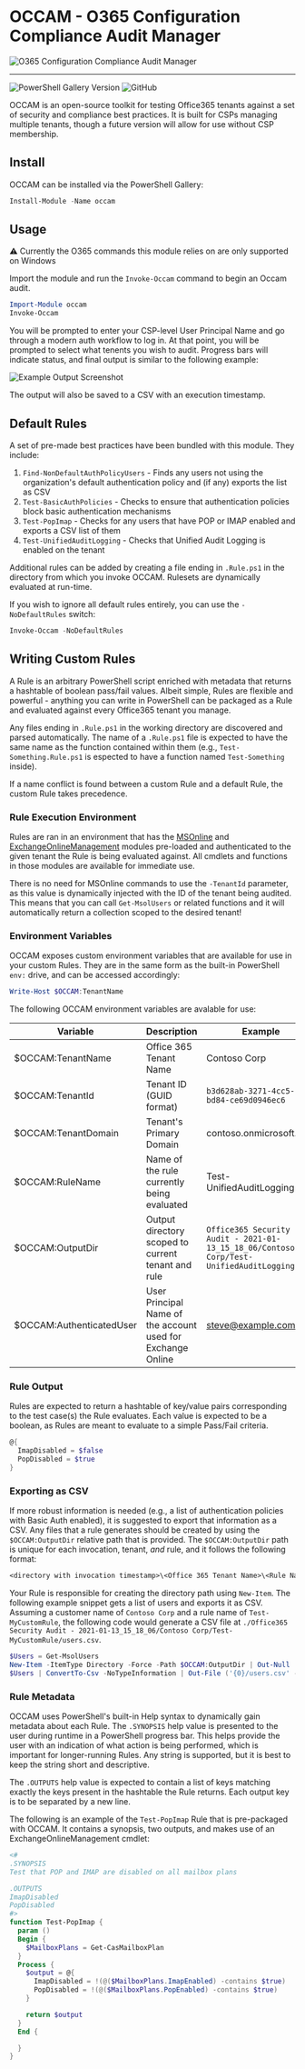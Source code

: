 # OCCAM - O365 Configuration Compliance Audit Manager

![O365 Configuration Compliance Audit Manager](logo.png)

----

![PowerShell Gallery Version](https://img.shields.io/powershellgallery/v/occam?color=%237f4bae) ![GitHub](https://img.shields.io/github/license/pliancy/occam)

OCCAM is an open-source toolkit for testing Office365 tenants against a set of security and compliance best practices. It is built for CSPs managing multiple tenants, though a future version will allow for use without CSP membership.

## Install

OCCAM can be installed via the PowerShell Gallery:

```ps1
Install-Module -Name occam
```

## Usage

:warning: Currently the O365 commands this module relies on are only supported on Windows

Import the module and run the `Invoke-Occam` command to begin an Occam audit.

```ps1
Import-Module occam
Invoke-Occam
```

You will be prompted to enter your CSP-level User Principal Name and go through a modern auth workflow to log in. At that point, you will be prompted to select what tenents you wish to audit. Progress bars will indicate status, and final output is similar to the following example:

![Example Output Screenshot](example.png)

The output will also be saved to a CSV with an execution timestamp.

## Default Rules

A set of pre-made best practices have been bundled with this module. They include:

1. `Find-NonDefaultAuthPolicyUsers` - Finds any users not using the organization's default authentication policy and (if any) exports the list as CSV
2. `Test-BasicAuthPolicies` - Checks to ensure that authentication policies block basic authentication mechanisms
3. `Test-PopImap` - Checks for any users that have POP or IMAP enabled and exports a CSV list of them
4. `Test-UnifiedAuditLogging` - Checks that Unified Audit Logging is enabled on the tenant

Additional rules can be added by creating a file ending in `.Rule.ps1` in the directory from which you invoke OCCAM. Rulesets are dynamically evaluated at run-time.

If you wish to ignore all default rules entirely, you can use the `-NoDefaultRules` switch:

```ps1
Invoke-Occam -NoDefaultRules
```

## Writing Custom Rules

A Rule is an arbitrary PowerShell script enriched with metadata that returns a hashtable of boolean pass/fail values. Albeit simple, Rules are flexible and powerful - anything you can write in PowerShell can be packaged as a Rule and evaluated against every Office365 tenant you manage.

Any files ending in `.Rule.ps1` in the working directory are discovered and parsed automatically. The name of a `.Rule.ps1` file is expected to have the same name as the function contained within them (e.g., `Test-Something.Rule.ps1` is espected to have a function named `Test-Something` inside).

If a name conflict is found between a custom Rule and a default Rule, the custom Rule takes precedence.

### Rule Execution Environment

Rules are ran in an environment that has the [MSOnline](https://docs.microsoft.com/en-us/powershell/module/msonline/) and [ExchangeOnlineManagement](https://docs.microsoft.com/en-us/powershell/exchange/exchange-online-powershell-v2) modules pre-loaded and authenticated to the given tenant the Rule is being evaluated against. All cmdlets and functions in those modules are available for immediate use.

There is no need for MSOnline commands to use the `-TenantId` parameter, as this value is dynamically injected with the ID of the tenant being audited. This means that you can call `Get-MsolUsers` or related functions and it will automatically return a collection scoped to the desired tenant!

### Environment Variables

OCCAM exposes custom environment variables that are available for use in your custom Rules. They are in the same form as the built-in PowerShell `env:` drive, and can be accessed accordingly:

```ps1
Write-Host $OCCAM:TenantName
```

The following OCCAM environment variables are avalable for use:

| Variable                 | Description                                                 | Example                                                                                      |
|--------------------------|-------------------------------------------------------------|----------------------------------------------------------------------------------------------|
| $OCCAM:TenantName        | Office 365 Tenant Name                                      | Contoso Corp                                                                                 |
| $OCCAM:TenantId          | Tenant ID (GUID format)                                     | `b3d628ab-3271-4cc5-bd84-ce69d0946ec6`                                                         |
| $OCCAM:TenantDomain      | Tenant's Primary Domain                                     | contoso.onmicrosoft.com                                                                      |
| $OCCAM:RuleName          | Name of the rule currently being evaluated                  | Test-UnifiedAuditLogging                                                                     |
| $OCCAM:OutputDir         | Output directory scoped to current tenant and rule          | `Office365 Security Audit - 2021-01-13_15_18_06/Contoso Corp/Test-UnifiedAuditLogging` |
| $OCCAM:AuthenticatedUser | User Principal Name of the account used for Exchange Online | steve@example.com                                                                            |

### Rule Output

Rules are expected to return a hashtable of key/value pairs corresponding to the test case(s) the Rule evaluates. Each value is expected to be a boolean, as Rules are meant to evaluate to a simple Pass/Fail criteria.

```ps1
@{
  ImapDisabled = $false
  PopDisabled = $true
}
```

### Exporting as CSV

If more robust information is needed (e.g., a list of authentication policies with Basic Auth enabled), it is suggested to export that information as a CSV. Any files that a rule generates should be created by using the `$OCCAM:OutputDir` relative path that is provided. The `$OCCAM:OutputDir` path is unique for each invocation, tenant, _and_ rule, and it follows the following format:

```txt
<directory with invocation timestamp>\<Office 365 Tenant Name>\<Rule Name>
```

Your Rule is responsible for creating the directory path using `New-Item`. The following example snippet gets a list of users and exports it as CSV. Assuming a customer name of `Contoso Corp` and a rule name of `Test-MyCustomRule`, the following code would generate a CSV file at `./Office365 Security Audit - 2021-01-13_15_18_06/Contoso Corp/Test-MyCustomRule/users.csv`.

```ps1
$Users = Get-MsolUsers
New-Item -ItemType Directory -Force -Path $OCCAM:OutputDir | Out-Null
$Users | ConvertTo-Csv -NoTypeInformation | Out-File ('{0}/users.csv' -f $OCCAM:OutputDir) -Force
```

### Rule Metadata

OCCAM uses PowerShell's built-in Help syntax to dynamically gain metadata about each Rule. The `.SYNOPSIS` help value is presented to the user during runtime in a PowerShell progress bar. This helps provide the user with an indication of what action is being performed, which is important for longer-running Rules. Any string is supported, but it is best to keep the string short and descriptive.

The `.OUTPUTS` help value is expected to contain a list of keys matching exactly the keys present in the hashtable the Rule returns. Each output key is to be separated by a new line.

The following is an example of the `Test-PopImap` Rule that is pre-packaged with OCCAM. It contains a synopsis, two outputs, and makes use of an ExchangeOnlineManagement cmdlet:

```ps1
<#
.SYNOPSIS
Test that POP and IMAP are disabled on all mailbox plans

.OUTPUTS
ImapDisabled
PopDisabled
#>
function Test-PopImap {
  param ()
  Begin {
    $MailboxPlans = Get-CasMailboxPlan
  }
  Process {
    $output = @{
      ImapDisabled = !(@($MailboxPlans.ImapEnabled) -contains $true)
      PopDisabled = !(@($MailboxPlans.PopEnabled) -contains $true)
    }

    return $output
  }
  End {

  }
}
```

